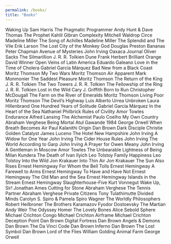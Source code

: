 ```yaml
---
permalink: /books/
title: "Books"
---
```


Waking Up					                  Sam Harris
The Pragmatic Programmer			      Andy Hunt & Dave Thomas
The Prophet					                Kahlil Gibran
Complexity					                Mitchell Waldrop
Circe						                    Madeline Miller
The Song of Achilles				        Madeline Miller
The Splendid and The Vile			      Erik Larson
The Lost City of the Monkey God		  Douglas Preston
Bananas					                    Peter Chapman
Avenue of Mysteries				          John Irving
Oaxaca Journal				              Oliver Sacks
The Silmarillion				            J. R. R. Tolkien
Dune						                    Frank Herbert
Brilliant Orange				            David Winner
Open Veins of Latin America			    Eduardo Galeano
Love in the Time of Cholera			    Gabriel García Márquez
Bad New from a Black Coast			    Moritz Thomson
My Two Wars					                Moritz Thomson
Air Apparent					              Mark Monmonier
The Saddest Pleasure			          Moritz Thomson
The Return of the King			        J. R. R. Tolkien
The Two Towers				              J. R. R. Tolkien
The Fellowship of the Ring			    J. R. R. Tolkien
Lost in the Wild 				            Cary J. Griffith
Born to Run					                Christopher McDougall
The Farm on the River of Emeralds		Moritz Thomson
Living Poor					                Moritz Thomson
The Devil’s Highway				          Luis Alberto Urrea
Unbroken					                  Laura Hillenbrand
One Hundred Years of Solitude		    Gabriel García Márquez
In the Heart of the Sea			        Nathaniel Philbrick
Rules of Civility				            Amor Towles
Endurance					                  Alfred Lansing
The Alchemist					              Paulo Coelho
My Own Country				              Abraham Verghese
Being Mortal					              Atul Gawande
1984						                    George Orwell
When Breath Becomes Air			        Paul Kalanithi
Origin						                  Dan Brown 
Dark Disciple					              Christie Golden
Catalyst					                  James Luceno
The Hotel New Hampshire			        John Irving
A Widow for One Year				        John Irving
The Cider House Rules			          John Irving
The World According to Garp			    John Irving
A Prayer for Owen Meany			        John Irving
A Gentleman in Moscow			          Amor Towles
The Unbearable Lightness of Being		Milan Kundera
The Death of Ivan Ilyich			      Leo Tolstoy
Family Happiness				            Leo Tolstoy
Into the Wild					              Jon Krakauer
Into Thin Air					              Jon Krakauer
The Sun Also Rises				          Ernest Hemingway
For Whom the Bell Tolls			        Ernest Hemingway
A Farewell to Arms				          Ernest Hemingway
To Have and Have Not			          Ernest Hemingway
The Old Man and the Sea		        	Ernest Hemingway
Islands in the Stream			        	Ernest Hemingway
Slaughterhouse-Five				          Kurt Vonnegut
Wake Up, Sir!					              Jonathan Ames
Cutting for Stone				            Abraham Verghese
The Tennis Partner		          		Abraham Verghese
Private Citizens				            Tony Tulathimutte
Divided Minds					              Carolyn S. Spiro & Pamela Spiro Wagner
The Worldly Philosophers		      	Robert Heilbroner
The Brothers Karamazov			        Fyodor Dostoevsky
The Martian 					              Andy Weir
The Odyssey				                	Homer
The Lovely Bones			            	Alice Sebold
Sphere 					                    Michael Crichton
Congo					                    	Michael Crichton
Airframe			                  		Michael Crichton
Deception Point			              	Dan Brown
Digital Fortress		            		Dan Brown
Angels & Demons			              	Dan Brown
The Da Vinci Code		             		Dan Brown
Inferno						                  Dan Brown
The Lost Symbol		               		Dan Brown
Lord of the Flies		            		William Golding
Animal Farm					                George Orwell


